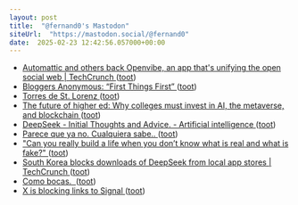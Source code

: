 ```yaml
---
layout: post
title:  "@fernand0's Mastodon"
siteUrl:  "https://mastodon.social/@fernand0"
date:  2025-02-23 12:42:56.057000+00:00
---
```

*  [Automattic and others back Openvibe, an app that's unifying the open social web \| TechCrunch ](https://techcrunch.com/2025/01/28/automattic-and-others-back-openvibe-an-app-thats-unifying-the-open-social-web) ([toot](https://mastodon.social/@fernand0/114053256056199059))
*  [Bloggers Anonymous: “First Things First”   ](https://bavatuesdays.com/bloggers-anonymous-first-things-first/) ([toot](https://mastodon.social/@fernand0/114053045397885173))
*  [Torres de St. Lorenz ](https://www.flickr.com/photos/fernand0/54329880237) ([toot](https://mastodon.social/@fernand0/114052795038137925))
*  [The future of higher ed: Why colleges must invest in AI, the metaverse, and blockchain ](https://www.ecampusnews.com/digital-innovation/2025/01/29/colleges-must-invest-ai-metaverse-blockchain) ([toot](https://mastodon.social/@fernand0/114052667878703001))
*  [DeepSeek - Initial Thoughts and Advice. - Artificial intelligence ](https://nationalcentreforai.jiscinvolve.org/wp/2025/01/28/deepseek-initial-advice) ([toot](https://mastodon.social/@fernand0/114052549297242450))
*  [Parece que ya no. Cualquiera sabe.. ](https://mastodon.social/@fernand0/114051944078887573) ([toot](https://mastodon.social/@fernand0/114051944078887573))
*  ["Can you really build a life when you don’t know what is real and what is fake?" ](https://higherai.substack.com/p/can-you-really-build-a-life-whe) ([toot](https://mastodon.social/@fernand0/114050930274613385))
*  [South Korea blocks downloads of DeepSeek from local app stores \| TechCrunch ](https://techcrunch.com/2025/02/16/south-korea-blocks-downloads-of-deepseek-from-local-app-stores) ([toot](https://mastodon.social/@fernand0/114048859532256217))
*  [Como bocas.  ](https://avecesunafoto.wordpress.com/2025/02/21/como-bocas) ([toot](https://mastodon.social/@fernand0/114048856191292760))
*  [X is blocking links to Signal ](https://www.theverge.com/news/613997/x-blocks-signal-me-links-error) ([toot](https://mastodon.social/@fernand0/114048716182743009))
